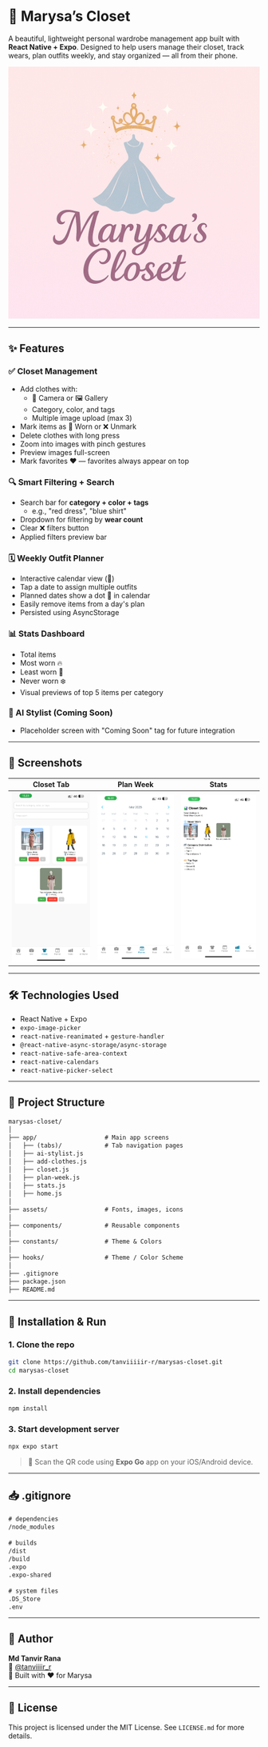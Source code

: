 # 👗 Marysa’s Closet

A beautiful, lightweight personal wardrobe management app built with **React Native + Expo**. Designed to help users manage their closet, track wears, plan outfits weekly, and stay organized — all from their phone.

![App Preview](./assets/icon.png)

---

## ✨ Features

### ✅ Closet Management
- Add clothes with:
  - 📸 Camera or 🖼️ Gallery
  - Category, color, and tags
  - Multiple image upload (max 3)
- Mark items as 👕 Worn or ❌ Unmark
- Delete clothes with long press
- Zoom into images with pinch gestures
- Preview images full-screen
- Mark favorites ❤️ — favorites always appear on top

### 🔍 Smart Filtering + Search
- Search bar for **category + color + tags**
  - e.g., "red dress", "blue shirt"
- Dropdown for filtering by **wear count**
- Clear ❌ filters button
- Applied filters preview bar

### 🗓️ Weekly Outfit Planner
- Interactive calendar view (📅)
- Tap a date to assign multiple outfits
- Planned dates show a dot 🔵 in calendar
- Easily remove items from a day's plan
- Persisted using AsyncStorage

### 📊 Stats Dashboard
- Total items
- Most worn 🔥
- Least worn 🧼
- Never worn ❄️
- Visual previews of top 5 items per category

### 🌟 AI Stylist (Coming Soon)
- Placeholder screen with "Coming Soon" tag for future integration

---

## 📸 Screenshots

| Closet Tab | Plan Week | Stats |
|------------|-----------|-------|
| ![Closet](./assets/images/closet.PNG) | ![Planner](./assets/images/planner.PNG) | ![Stats](./assets/images/stats.PNG) |

---

## 🛠️ Technologies Used

- React Native + Expo
- `expo-image-picker`
- `react-native-reanimated` + `gesture-handler`
- `@react-native-async-storage/async-storage`
- `react-native-safe-area-context`
- `react-native-calendars`
- `react-native-picker-select`

---

## 📂 Project Structure

```
marysas-closet/
│
├── app/                   # Main app screens
│   ├── (tabs)/            # Tab navigation pages
│   ├── ai-stylist.js
│   ├── add-clothes.js
│   ├── closet.js
│   ├── plan-week.js
│   ├── stats.js
│   ├── home.js
│
├── assets/                # Fonts, images, icons
│
├── components/            # Reusable components
│
├── constants/             # Theme & Colors
│
├── hooks/                 # Theme / Color Scheme
│
├── .gitignore
├── package.json
├── README.md

```

---

## 📱 Installation & Run

### 1. Clone the repo

```bash
git clone https://github.com/tanviiiiir-r/marysas-closet.git
cd marysas-closet
```

### 2. Install dependencies

```bash
npm install
```

### 3. Start development server

```bash
npx expo start
```

> 📲 Scan the QR code using **Expo Go** app on your iOS/Android device.

---

## 📥 .gitignore

```gitignore
# dependencies
/node_modules

# builds
/dist
/build
.expo
.expo-shared

# system files
.DS_Store
.env
```

---

## 👤 Author

**Md Tanvir Rana**  
🧠 [@tanviiiir_r](https://github.com/tanviiiir_r)  
🧵 Built with ❤️ for Marysa

---

## 📌 License

This project is licensed under the MIT License. See `LICENSE.md` for more details.
